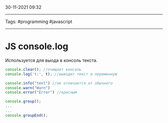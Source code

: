 30-11-2021
09:32
***
Tags: #programming #javascript 
***
# JS console.log

Используется для выода в консоль текста. 

```js
console.clear(); //очищает консоль
console.log('t:', t); //выводит текст и переменную

console.info("text") //не отличается от обычного
console.warn("Warn") 
console.error("Error") //красным

console.group();
...
...
console.groupEnd();
```